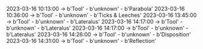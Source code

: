 2023-03-16 10:13:00 -> b'Tool' - b'unknown' - b'Parabola'
2023-03-16 10:36:00 -> b'Tool' - b'unknown' - b'Ticks & Leeches'
2023-03-16 13:45:00 -> b'Tool' - b'unknown' - b'Lateralus'
2023-03-16 14:17:00 -> b'Tool' - b'unknown' - b'Lateralus'
2023-03-16 14:17:00 -> b'Tool' - b'unknown' - b'Lateralus'
2023-03-16 14:26:00 -> b'Tool' - b'unknown' - b'Disposition'
2023-03-16 14:31:00 -> b'Tool' - b'unknown' - b'Reflection'
